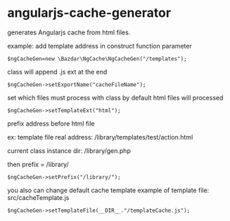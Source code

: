 angularjs-cache-generator
=========================

generates Angularjs cache from html files.

example:
add template address in construct function parameter
```
$ngCacheGen=new \Bazdar\NgCache\NgCacheGen("/templates");
```
class will append .js ext at the end

```
$ngCacheGen->setExportName("cacheFileName");
```
set which files must process with class by default html files will processed

```
$ngCacheGen->setTemplateExt("html");
```
prefix address before html file

 ex:
 template file real address: /library/templates/test/action.html

 current class instance dir: /library/gen.php

 then prefix = /library/

```
$ngCacheGen->setPrefix("/library/");
```
you also can change default cache template
example of template file: src/cacheTemplate.js
```
$ngCacheGen->setTemplateFile(__DIR__."/templateCache.js");
```

